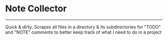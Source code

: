 # Note Collector
---
Quick & dirty.
Scrapes all files in a directory & its subdirectories for "TODO" and "NOTE" comments to better keep track of what I need to do in a project
